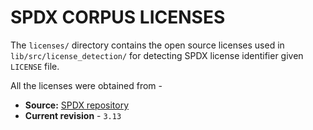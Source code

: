 # SPDX CORPUS LICENSES
The `licenses/` directory contains the open source licenses used
in `lib/src/license_detection/` for detecting SPDX license identifier given `LICENSE` file.

All the licenses were obtained from -

* **Source:** [SPDX repository](https://github.com/spdx/license-list-data)
* **Current revision** - `3.13`
 